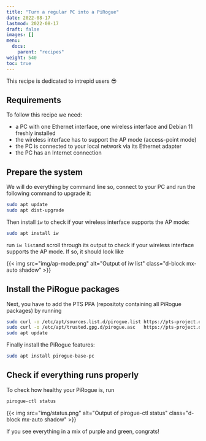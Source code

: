 ```yaml
---
title: "Turn a regular PC into a PiRogue"
date: 2022-08-17
lastmod: 2022-08-17
draft: false
images: []
menu:
  docs:
    parent: "recipes"
weight: 540
toc: true
---
```


This recipe is dedicated to intrepid users 😎

## Requirements
To follow this recipe we need:
* a PC with one Ethernet interface, one wireless interface and Debian 11 freshly installed
* the wireless interface has to support the AP mode (access-point mode)
* the PC is connected to your local network via its Ethernet adapter
* the PC has an Internet connection

## Prepare the system
We will do everything by command line so, connect to your PC and run the following command to upgrade it:

```bash
sudo apt update
sudo apt dist-upgrade
```

Then install `iw` to check if your wireless interface supports the AP mode:

```bash
sudo apt install iw
```

run `iw list`and scroll through its output to check if your wireless interface supports the AP mode. If so, it should look like

{{< img src="img/ap-mode.png" alt="Output of iw list" class="d-block mx-auto shadow" >}}

## Install the PiRogue packages
Next, you have to add the PTS PPA (repositoty containing all PiRogue packages) by running 

```bash
sudo curl -o /etc/apt/sources.list.d/pirogue.list https://pts-project.org/ppa/pirogue.list
sudo curl -o /etc/apt/trusted.gpg.d/pirogue.asc   https://pts-project.org/ppa/Key.gpg
sudo apt update
```

Finally install the PiRogue features:

```bash
sudo apt install pirogue-base-pc
```

## Check if everything runs properly
To check how healthy your PiRogue is, run

```bash
pirogue-ctl status 
```

{{< img src="img/status.png" alt="Output of pirogue-ctl status" class="d-block mx-auto shadow" >}}

If you see everything in a mix of purple and green, congrats! 